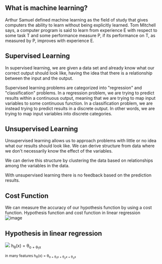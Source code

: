 ## What is machine learning?

Arthur Samuel defined machine learning as the field of study that gives computers the ability to learn without being explicitly learned.
Tom Mitchell says, a computer program is said to learn from experience E with respect to some task T and some performance measure P, if its performance on T, as measured by P, improves with experience E.

## Supervised Learning

In supervised learning, we are given a data set and already know what our correct output should look like, having the idea that there is a relationship between the input and the output.

Supervised learning problems are categorized into "regression" and "classification" problems. In a regression problem, we are trying to predict results within a continuous output, meaning that we are trying to map input variables to some continuous function. In a classification problem, we are instead trying to predict results in a discrete output. In other words, we are trying to map input variables into discrete categories. 

## Unsupervised Learning

Unsupervised learning allows us to approach problems with little or no idea what our results should look like. We can derive structure from data where we don't necessarily know the effect of the variables.

We can derive this structure by clustering the data based on relationships among the variables in the data.

With unsupervised learning there is no feedback based on the prediction results.

## Cost Function
We can measure the accuracy of our hypothesis function by using a cost function. 
 Hypothesis function and cost function in linear regression  
![image](https://user-images.githubusercontent.com/64529936/119698074-29eda280-be51-11eb-8426-9e4cb7715cea.png)

## Hypothesis in linear regression  
<img src="https://render.githubusercontent.com/render/math?math=e^{i +\pi} =x+1">
 h<sub>&theta;</sub>(x) = &theta;<sub>o + &theta;<sub>1</sub>x
 
 in many features h<sub>&theta;</sub>(x) = &theta;<sub>o + &theta;<sub>1</sub>x + &theta;<sub>2</sub>x + &theta;<sub>3</sub>x
    
